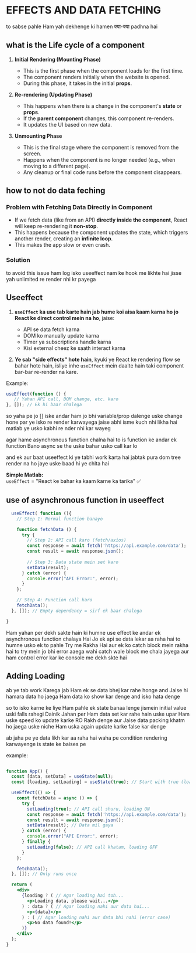 # EFFECTS AND DATA FETCHING 

to sabse pahle Ham yah dekhenge ki hamen क्या-क्या padhna hai 


## what is the Life cycle of a component 

1. **Initial Rendering (Mounting Phase)**  
   - This is the first phase when the component loads for the first time.  
   - The component renders initially when the website is opened.  
   - During this phase, it takes in the initial **props**.  

2. **Re-rendering (Updating Phase)**  
   - This happens when there is a change in the component's **state** or **props**.  
   - If the **parent component** changes, this component re-renders.  
   - It updates the UI based on new data.  

3. **Unmounting Phase**  
   - This is the final stage where the component is removed from the screen.  
   - Happens when the component is no longer needed (e.g., when moving to a different page).  
   - Any cleanup or final code runs before the component disappears.  


## how to not do data feching

### Problem with Fetching Data Directly in Component
   - If we fetch data (like from an API) **directly inside the component**, React will keep re-rendering it **non-stop**.  
   - This happens because the component updates the state, which triggers another render, creating an **infinite loop**.  
   - This makes the app slow or even crash. 

### Solution 
to avoid this issue ham log isko useeffect nam ke hook me likhte hai jisse yah unlimited re render nhi kr payega 


## Useeffect 

1. **`useEffect` ka use tab karte hain jab hume koi aisa kaam karna ho jo React ke direct control mein na ho**, jaise:  
   - API se data fetch karna  
   - DOM ko manually update karna  
   - Timer ya subscriptions handle karna  
   - Kisi external cheez ke saath interact karna  

2. **Ye sab "side effects" hote hain**, kyuki ye React ke rendering flow se bahar hote hain, isliye inhe `useEffect` mein daalte hain taki component bar-bar re-render na kare.  

Example:  
```jsx
useEffect(function () {  
   // Yahan API call, DOM change, etc. karo  
}, []); // Ek hi baar chalega
```  
so yaha pe jo [] iske andar ham jo bhi variable/prop dalenge uske change hone par ye isko re render karwayega
jaise abhi isme kuch nhi likha hai matlab ye usko kabhi re nder nhi kar wayeg 

agar hame asynchronous function chalna hai to is function ke andar ek function Bano async se the  uske bahar usko call kar lo

and ek aur baat useeffect ki ye tabhi work karta hai jabtak pura dom tree render na ho jaye uske baad hi ye chlta hai

**Simple Matlab:**  
`useEffect` = "React ke bahar ka kaam karne ka tarika" ✅


## use of asynchronous function in useeffect 

```jsx
  useEffect( function (){
    // Step 1: Normal function banayo

    function fetchData () {
      try {
        // Step 2: API call karo (fetch/axios)
        const response = await fetch('https://api.example.com/data');
        const result = await response.json();
        
        // Step 3: Data state mein set karo
        setData(result);
      } catch (error) {
        console.error("API Error:", error);
      }
    };

    // Step 4: Function call karo
    fetchData();
  }, []); // Empty dependency = sirf ek baar chalega

}
```
Ham yahan per dekh sakte hain ki humne use effect ke andar ek asynchronous function chalaya Hai Jo ek api se data lekar aa raha hai to humne usko ek to pahle Try me Rakha Hai aur ek ko catch block mein rakha hai to try mein jo bhi error aaega wahi catch wale block me chala jayega aur ham control error kar ke console me dekh skte hai

## Adding Loading 
ab ye tab work Karega jab Ham ek se data bhej kar rahe honge and Jaise hi hamara data ho jaega Ham data ko show kar denge and isko hata denge

so to isko karne ke liye Ham pahle ek state banaa lenge jismein initial value uski falls rahegi Dainik Jahan per Ham data set kar rahe hain uske upar Ham uske speed ko update karke RO Rakh denge aur Jaise data packing khatm ho jaega uske niche Ham uska again update karke false kar denge

ab jaha pe ye data likh kar aa raha hai waha pe condition rendering karwayenge is state ke baises pe

example: 
``` jsx

function App() {
  const [data, setData] = useState(null);
  const [loading, setLoading] = useState(true); // Start with true (loading)

  useEffect(() => {
    const fetchData = async () => {
      try {
        setLoading(true); // API call shuru, loading ON
        const response = await fetch('https://api.example.com/data');
        const result = await response.json();
        setData(result); // Data mil gaya
      } catch (error) {
        console.error("API Error:", error);
      } finally {
        setLoading(false); // API call khatam, loading OFF
      }
    };

    fetchData();
  }, []); // Only runs once

  return (
    <div>
      {loading ? ( // Agar loading hai toh...
        <p>Loading data, please wait...</p>
      ) : data ? ( // Agar loading nahi aur data hai...
        <p>{data}</p>
      ) : ( // Agar loading nahi aur data bhi nahi (error case)
        <p>No data found!</p>
      )}
    </div>
  );
}

```